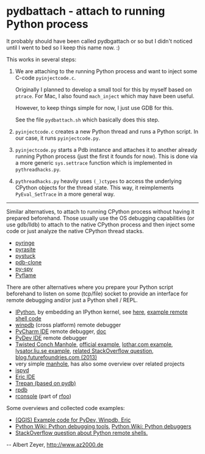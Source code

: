 pydbattach - attach to running Python process
=============================================

It probably should have been called pydbgattach or so but I didn't noticed until I went to bed so I keep this name now. :)

This works in several steps:

1. We are attaching to the running Python process and want to inject some C-code `pyinjectcode.c`.

    Originally I planned to develop a small tool for this by myself based on `ptrace`. For Mac, I also found `mach_inject` which may have been useful.

    However, to keep things simple for now, I just use GDB for this.

    See the file `pydbattach.sh` which basically does this step.

2. `pyinjectcode.c` creates a new Python thread and runs a Python script. In our case, it runs `pyinjectcode.py`.

3. `pyinjectcode.py` starts a Pdb instance and attaches it to another already running Python process (just the first it founds for now). This is done via a more generic `sys.settrace` function which is implemented in `pythreadhacks.py`.

4. `pythreadhacks.py` heavily uses `(_)ctypes` to access the underlying CPython objects for the thread state. This way, it reimplements `PyEval_SetTrace` in a more general way.

---

Similar alternatives, to attach to running CPython process without having it prepared beforehand. Those usually use the OS debugging capabilities (or use gdb/lldb) to attach to the native CPython process and then inject some code or just analyze the native CPython thread stacks.

* [pyringe](https://github.com/google/pyringe)
* [pyrasite](https://github.com/lmacken/pyrasite)
* [pystuck](https://github.com/alonho/pystuck)
* [pdb-clone](https://code.google.com/p/pdb-clone/wiki/RemoteDebugging)
* [py-spy](https://github.com/benfred/py-spy/)
* [Pyflame](https://github.com/uber/pyflame)

There are other alternatives where you prepare your Python script beforehand to listen on some (tcp/file) socket to provide an interface for remote debugging and/or just a Python shell / REPL.

* [IPython](http://ipython.org/), by embedding an IPython kernel,
see [here](http://ipython.readthedocs.org/en/latest/interactive/reference.html#embedding),
[example remote shell code](https://github.com/albertz/pydbattach/blob/master/alternatives/ipython_remote_shell.py)
* [winpdb](http://winpdb.org/) (cross platform) remote debugger
* [PyCharm IDE](https://www.jetbrains.com/pycharm/) remote debugger,
[doc](https://www.jetbrains.com/pycharm/help/remote-debugging.html)
* [PyDev IDE](http://pydev.org/) remote debugger
* [Twisted Conch Manhole](https://twistedmatrix.com),
[official example](http://twistedmatrix.com/documents/current/_downloads/demo_manhole.tac),
[lothar.com example](http://www.lothar.com/tech/twisted/manhole.xhtml),
[lysator.liu.se example](http://www.lysator.liu.se/xenofarm/python/tmp-server/Twisted/doc/howto/manhole.html),
[related StackOverflow question](http://stackoverflow.com/questions/24296807/python-twisted-manhole-that-works-like-ipython-or-similar),
[blog.futurefoundries.com (2013)](http://blog.futurefoundries.com/2013/04/ssh-into-your-python-server.html)
* very simple [manhole](https://pypi.python.org/pypi/manhole), has also some overview over related projects
* [ispyd](https://github.com/GrahamDumpleton/ispyd)
* [Eric IDE](http://eric-ide.python-projects.org/)
* [Trepan (based on pydb)](https://github.com/rocky/python2-trepan)
* [rpdb](https://pypi.python.org/pypi/rpdb/)
* [rconsole](http://winpdb.org/2010/09/rconsole-remote-python-console/)
(part of [rfoo](http://code.google.com/p/rfoo/))

Some overviews and collected code examples:

* [(QGIS) Example code for PyDev, Winpdb, Eric](https://github.com/sourcepole/qgis-remote-debug)
* [Python Wiki: Python debugging tools](https://wiki.python.org/moin/PythonDebuggingTools),
[Python Wiki: Python debuggers](https://wiki.python.org/moin/PythonDebuggers)
* [StackOverflow question about Python remote shells.](http://stackoverflow.com/questions/29148319/provide-remote-shell-for-python-script)

-- Albert Zeyer, <http://www.az2000.de>
